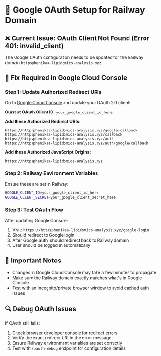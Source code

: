 # 🔑 Google OAuth Setup for Railway Domain

## ❌ Current Issue: OAuth Client Not Found (Error 401: invalid_client)

The Google OAuth configuration needs to be updated for the Railway domain `httpsphenikaa-lipidomics-analysis.xyz`.

## 🔧 Fix Required in Google Cloud Console

### **Step 1: Update Authorized Redirect URIs**

Go to [Google Cloud Console](https://console.cloud.google.com/apis/credentials) and update your OAuth 2.0 client:

**Current OAuth Client ID**: `your_google_client_id_here`

**Add these Authorized Redirect URIs:**
```
https://httpsphenikaa-lipidomics-analysis.xyz/google-callback
https://httpsphenikaa-lipidomics-analysis.xyz/callback
https://httpsphenikaa-lipidomics-analysis.xyz/auth
https://httpsphenikaa-lipidomics-analysis.xyz/auth/google/callback
```

**Add these Authorized JavaScript Origins:**
```
https://httpsphenikaa-lipidomics-analysis.xyz
```

### **Step 2: Railway Environment Variables**

Ensure these are set in Railway:
```bash
GOOGLE_CLIENT_ID=your_google_client_id_here
GOOGLE_CLIENT_SECRET=your_google_client_secret_here
```

### **Step 3: Test OAuth Flow**

After updating Google Console:
1. Visit: `https://httpsphenikaa-lipidomics-analysis.xyz/google-login`
2. Should redirect to Google login
3. After Google auth, should redirect back to Railway domain
4. User should be logged in automatically

## 🚨 Important Notes

- Changes in Google Cloud Console may take a few minutes to propagate
- Make sure the Railway domain exactly matches what's in Google Console
- Test with an incognito/private browser window to avoid cached auth issues

## 🔍 Debug OAuth Issues

If OAuth still fails:
1. Check browser developer console for redirect errors
2. Verify the exact redirect URI in the error message
3. Ensure Railway environment variables are set correctly
4. Test with `/oauth-debug` endpoint for configuration details